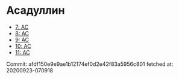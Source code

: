 # Асадуллин
- [7: AC](7.md)
- [8: AC](8.md)
- [9: AC](9.md)
- [10: AC](10.md)
- [11: AC](11.md)

Commit: afdf150e9e9ae1b12174ef0d2e42f83a5956c801
 fetched at: 20200923-070918

